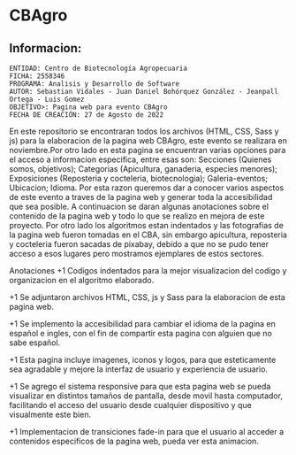 # CBAgro
## Informacion:
    ENTIDAD: Centro de Biotecnología Agropecuaria
    FICHA: 2558346
    PROGRAMA: Analisis y Desarrollo de Software
    AUTOR: Sebastian Vidales - Juan Daniel Bohórquez González - Jeanpall Ortega - Luis Gomez
    OBJETIVO>: Pagina web para evento CBAgro
    FECHA DE CREACIÓN: 27 de Agosto de 2022


En este repositorio se encontraran todos los archivos (HTML, CSS, Sass y js) para la elaboracion de la pagina web CBAgro, este evento se realizara en noviembre.Por otro lado en esta pagina se encuentran varias opciones para el acceso a informacion especifica, entre esas son: Secciones (Quienes somos, objetivos); Categorias (Apicultura, ganaderia, especies menores); Exposiciones (Reposteria y cocteleria, biotecnologia); Galeria-eventos; Ubicacion; Idioma. Por esta razon queremos dar a conocer varios aspectos de este evento a traves de la pagina web y generar toda la accesibilidad que sea posible. A continuacion se daran algunas anotaciones sobre el contenido de la pagina web y todo lo que se realizo en mejora de este proyecto. Por otro lado los algoritmos estan indentados y las fotografias de la pagina web fueron tomadas en el CBA, sin embargo apicultura, reposteria y cocteleria fueron sacadas de pixabay, debido a que no se pudo tener acceso a esos lugares pero mostramos ejemplares de estos sectores.

Anotaciones
+1 Codigos indentados para la mejor visualizacion del codigo y organizacion en el algoritmo elaborado.

+1 Se adjuntaron archivos HTML, CSS, js y Sass para la elaboracion de esta pagina web.

+1 Se implemento la accesibilidad para cambiar el idioma de la pagina en español e ingles, con el fin de compartir esta pagina con alguien que no sabe español.

+1 Esta pagina incluye imagenes, iconos y logos, para que esteticamente sea agradable y mejore la interfaz de usuario y experiencia de usuario.

+1 Se agrego el sistema responsive para que esta pagina web se pueda visualizar en distintos tamaños de pantalla, desde movil hasta computador, facilitando el acceso del usuario desde cualquier dispositivo y que visualmente este bien.

+1 Implementacion de transiciones fade-in para que el usuario al acceder a contenidos especificos de la pagina web, pueda ver esta animacion.
